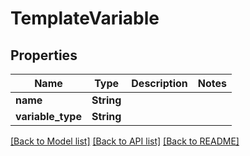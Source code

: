# TemplateVariable

## Properties

Name | Type | Description | Notes
------------ | ------------- | ------------- | -------------
**name** | **String** |  | 
**variable_type** | **String** |  | 

[[Back to Model list]](../README#documentation-for-models) [[Back to API list]](../README#documentation-for-api-endpoints) [[Back to README]](../README)


